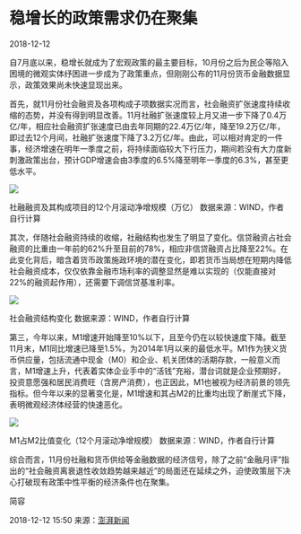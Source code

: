 # 稳增长的政策需求仍在聚集

2018-12-12 

自7月底以来，稳增长就成为了宏观政策的最主要目标，10月份之后为民企等陷入困境的微观实体纾困进一步成为了政策重点，但刚刚公布的11月份货币金融数据显示，政策效果尚未快速显现出来。

首先，就11月份社会融资及各项构成子项数据实况而言，社会融资扩张速度持续收缩的态势，并没有得到明显改善。11月社融扩张速度较上月又进一步下降了0.4万亿/年，相应社会融资扩张速度已由去年同期的22.4万亿/年，降至19.2万亿/年，即过去12个月间，社融扩张速度下降了3.2万亿/年。由此，可以相对肯定的一件事，经济增速在明年一季度之前，将持续面临较大下行压力，期间若没有大力度新刺激政策出台，预计GDP增速会由3季度的6.5%降至明年一季度的6.3%，甚至更低水平。

![](https://ws3.sinaimg.cn/large/006tKfTcgy1g0n7f5v5utj30nu03cgmm.jpg)

社融融资及其构成项目的12个月滚动净增规模（万亿） 数据来源：WIND，作者自行计算

其次，伴随社会融资持续的收缩，社融结构也发生了明显了变化。信贷融资占社会融资的比重由一年前的62%升至目前的78%，相应非信贷融资占比降至22%。在此变化背后，暗含着货币政策施政环境的潜在变化，即若货币当局想在短期内降低社会融资成本，仅仅依靠金融市场利率的调整显然是难以实现的（仅能直接对22%的融资起作用），还需要下调信贷基准利率。

![](https://ws2.sinaimg.cn/large/006tKfTcgy1g0n7fkg53dj317p0nmadd.jpg)

社会融资结构变化 数据来源：WIND，作者自行计算

第三，今年以来，M1增速开始降至10%以下，且至今仍在以较快速度下降。截至11月末，M1同比增速已降至1.5%，为2014年1月以来的最低水平。M1作为狭义货币供应量，包括流通中现金（M0）和企业、机关团体的活期存款，一般意义而言，M1增速上升，代表着实体企业手中的“活钱”充裕，潜台词就是企业预期好，投资意愿强和居民消费旺（含房产消费），也正因此，M1也被视为经济前景的领先指标。但今年以来的显著变化是，M1增速和其占M2的比重均出现了断崖式下降，表明微观经济体经营的快速恶化。

![](https://ws2.sinaimg.cn/large/006tKfTcgy1g0n7ftfbgaj30ye0hqjto.jpg)

M1占M2比值变化（12个月滚动净增规模） 数据来源：WIND，作者自行计算

综合而言，11月份社融和货币供给等金融数据的经济信号，除了之前“金融月评”指出的“社会融资离衰退性收敛趋势越来越近”的局面还在延续之外，迫使政策层下决心打破现有政策中性平衡的经济条件也在聚集。

简容

2018-12-12 15:50 来源：[澎湃新闻](https://www.thepaper.cn/newsDetail_forward_2730788)